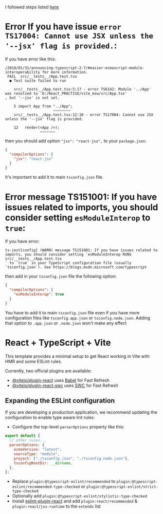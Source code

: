 I followed steps listed [here](https://dev.to/teyim/effortless-testing-setup-for-react-with-vite-typescript-jest-and-react-testing-library-1c48)

# Error If you have issue `error TS17004: Cannot use JSX unless the '--jsx' flag is provided.`:

If you have error like this:

```
/2018/01/31/announcing-typescript-2-7/#easier-ecmascript-module-interoperability for more information.
 FAIL  src/__tests__/App.test.tsx
  ● Test suite failed to run

    src/__tests__/App.test.tsx:5:17 - error TS6142: Module '../App' was resolved to 'D:/React_PRACTISE/vite_msw/src/App.tsx'
, but '--jsx' is not set.

    5 import App from "../App";
                      ~~~~~~~~
    src/__tests__/App.test.tsx:12:10 - error TS17004: Cannot use JSX unless the '--jsx' flag is provided.

    12   render(<App />);
                ~~~~~~~

```

then you should add option `"jsx": "react-jsx",` to your `package.json`:

```json
{
  "compilerOptions": {
    "jsx": "react-jsx"
  }
}
```

It's important to add it to main `tsconfig.json` file.

# Error message TS151001: If you have issues related to imports, you should consider setting `esModuleInterop` to `true`:

If you have error:

```
ts-jest[config] (WARN) message TS151001: If you have issues related to imports, you should consider setting `esModuleInterop RUNS  src/__tests__/App.test.tsx
` to `true` in your TypeScript configuration file (usually `tsconfig.json`). See https://blogs.msdn.microsoft.com/typescript

```

then add in your `tsconfig.json` file the following option:

```json
{
  "compilerOptions": {
    "esModuleInterop": true
  }
}
```

You have to add it to main `tsconfig.json` file even if you have more configuration files like `tsconfig.app.json` or `tsconfig.node.json`. Adding that option to `.app.json` or `.node.json` won't make any effect

# React + TypeScript + Vite

This template provides a minimal setup to get React working in Vite with HMR and some ESLint rules.

Currently, two official plugins are available:

- [@vitejs/plugin-react](https://github.com/vitejs/vite-plugin-react/blob/main/packages/plugin-react/README.md) uses [Babel](https://babeljs.io/) for Fast Refresh
- [@vitejs/plugin-react-swc](https://github.com/vitejs/vite-plugin-react-swc) uses [SWC](https://swc.rs/) for Fast Refresh

## Expanding the ESLint configuration

If you are developing a production application, we recommend updating the configuration to enable type aware lint rules:

- Configure the top-level `parserOptions` property like this:

```js
export default {
  // other rules...
  parserOptions: {
    ecmaVersion: "latest",
    sourceType: "module",
    project: ["./tsconfig.json", "./tsconfig.node.json"],
    tsconfigRootDir: __dirname,
  },
};
```

- Replace `plugin:@typescript-eslint/recommended` to `plugin:@typescript-eslint/recommended-type-checked` or `plugin:@typescript-eslint/strict-type-checked`
- Optionally add `plugin:@typescript-eslint/stylistic-type-checked`
- Install [eslint-plugin-react](https://github.com/jsx-eslint/eslint-plugin-react) and add `plugin:react/recommended` & `plugin:react/jsx-runtime` to the `extends` list

